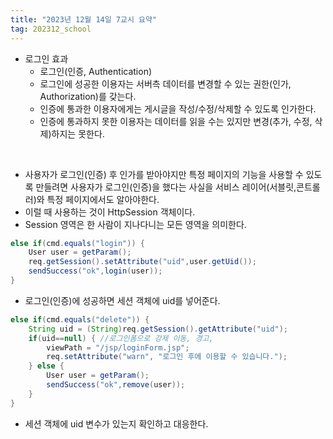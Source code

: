 ```yaml
---
title: "2023년 12월 14일 7교시 요약"
tag: 202312_school
---
```


- 로그인 효과
  - 로그인(인증, Authentication)
  - 로그인에 성공한 이용자는 서버측 데이터를 변경할 수 있는 권한(인가, Authorization)를 갖는다.
  - 인증에 통과한 이용자에게는 게시글을 작성/수정/삭제할 수 있도록 인가한다. 
  - 인증에 통과하지 못한 이용자는 데이터를 읽을 수는 있지만 변경(추가, 수정, 삭제)하지는 못한다.

<br>

- 사용자가 로그인(인증) 후 인가를 받아야지만 특정 페이지의 기능을 사용할 수 있도록 만들려면 사용자가 로그인(인증)을 했다는 사실을 서비스 레이어(서블릿,콘트롤러)와 특정 페이지에서도 알아야한다. 
- 이럴 때 사용하는 것이 HttpSession 객체이다. 
- Session 영역은 한 사람이 지나다니는 모든 영역을 의미한다. 

```java
else if(cmd.equals("login")) {
    User user = getParam();
    req.getSession().setAttribute("uid",user.getUid());
    sendSuccess("ok",login(user));
}
```

- 로그인(인증)에 성공하면 세션 객체에 uid를 넣어준다. 


```java
else if(cmd.equals("delete")) {
    String uid = (String)req.getSession().getAttribute("uid");
    if(uid==null) { //로그인폼으로 강제 이동, 경고, 
        viewPath = "/jsp/loginForm.jsp";
        req.setAttribute("warn", "로그인 후에 이용할 수 있습니다.");
    } else {
        User user = getParam();
        sendSuccess("ok",remove(user));
    }
}
```

- 세션 객체에 uid 변수가 있는지 확인하고 대응한다.